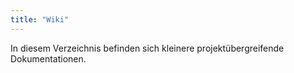 ```yaml
---
title: "Wiki"
---
```


In diesem Verzeichnis befinden sich kleinere projektübergreifende Dokumentationen.